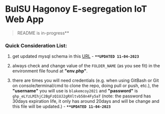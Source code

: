 # BulSU Hagonoy E-segregation IoT Web App

> README is in-progress**

### Quick Consideration List:

1. get updated mysql schema in this [URL](https://drive.google.com/drive/folders/1tbe3lt8JO5E9Zho9QeVTAZRigVIsYf8L?usp=sharing) - __`**UPDATED 11-04-2023`__

1. always check and change value of the `FOLDER_NAME` (as you see fit) in the environment file found at __"env.php"__.

1. there are times you will need credentials (e.g. when using GitBash or Git on console/terminal/cmd to clone the repo, doing pull or push, etc.), the __"username"__ you will use is `blakemcoy2021` and __"password"__ is `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` (note: the password has 30days expiration life, it only has around 20days and will be change and this file will be updated.) - __`**UPDATED 11-04-2023`__